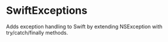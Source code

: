 # SwiftExceptions
Adds exception handling to Swift by extending NSException with try/catch/finally methods.
